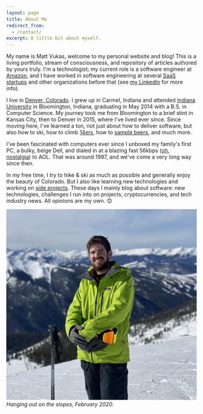 ```yaml
---
layout: page
title: About Me
redirect_from:
  - /contact/
excerpt: A little bit about myself.
---
```


My name is Matt Vukas, welcome to my personal website and blog! This is a living portfolio, stream of consciousness, and repository of articles authored by yours truly. I'm a technologist; my current role is a software engineer at [Amazon](https://www.amazon.com/), and I have worked in software engineering at several [SaaS startups](https://stripe.com/atlas/guides/business-of-saas) and other organizations before that (see [my LinkedIn](https://www.linkedin.com/in/mattvukas/) for more info).

I live in [Denver, Colorado](https://en.wikipedia.org/wiki/Denver). I grew up in Carmel, Indiana and attended [Indiana University](https://www.indiana.edu/) in Bloomington, Indiana, graduating in May 2014 with a B.S. in Computer Science. My journey took me from Bloomington to a brief stint in Kansas City, then to Denver in 2015, where I've lived ever since. Since moving here, I've learned a ton, not just about how to deliver software, but also how to ski, how to climb [14ers](https://www.14ers.com/), how to [sample beers](https://www.greatamericanbeerfestival.com/), and much more.

I've been fascinated with computers ever since I unboxed my family's first PC, a bulky, beige Dell, and dialed in at a blazing fast 56kbps ([oh, nostalgia](https://www.youtube.com/watch?v=D1UY7eDRXrs)) to AOL. That was around 1997, and we've come a very long way since then.

In my free time, I try to hike & ski as much as possible and generally enjoy the beauty of Colorado. But I also like learning new technologies and working on [side projects](/projects). These days I mainly blog about software: new technologies, challenges I run into on projects, cryptocurrencies, and tech industry news. All opinions are my own. 😊

![](/images/matt-vukas-pow-day.jpg)
_Hanging out on the slopes, February 2020._
